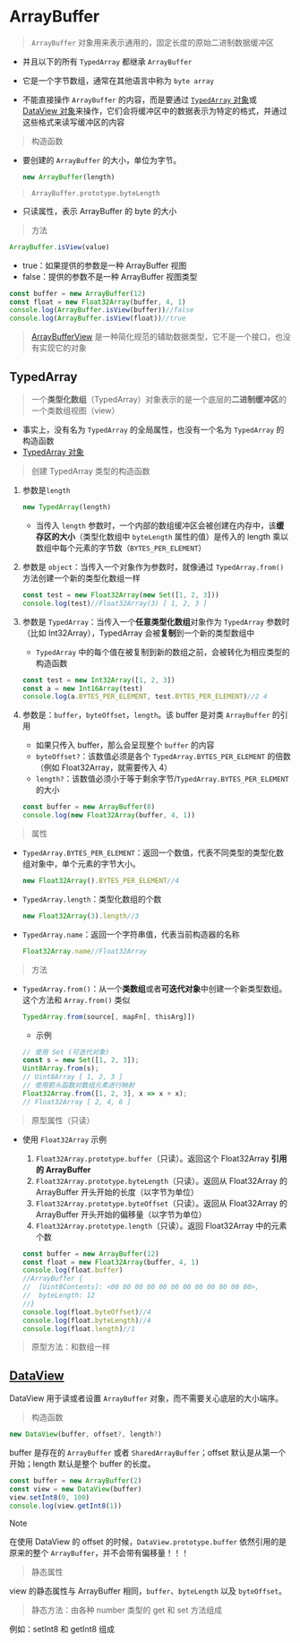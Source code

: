 # ArrayBuffer

> `ArrayBuffer` 对象用来表示通用的，固定长度的原始二进制数据缓冲区

* 并且以下的所有 `TypedArray` 都继承 `ArrayBuffer`

* 它是一个字节数组，通常在其他语言中称为 `byte array`
* 不能直接操作 `ArrayBuffer` 的内容，而是要通过 [`TypedArray` 对象](https://developer.mozilla.org/zh-CN/docs/Web/JavaScript/Reference/Global_Objects/TypedArray#try_it)或 [DataView 对象](https://developer.mozilla.org/zh-CN/docs/Web/JavaScript/Reference/Global_Objects/DataView)来操作，它们会将缓冲区中的数据表示为特定的格式，并通过这些格式来读写缓冲区的内容

>构造函数

* 要创建的 `ArrayBuffer` 的大小，单位为字节。

   ```js
   new ArrayBuffer(length)
   ```

>`ArrayBuffer.prototype.byteLength`

* 只读属性，表示 ArrayBuffer 的 byte 的大小

> 方法

```js
ArrayBuffer.isView(value)
```

* true：如果提供的参数是一种 ArrayBuffer 视图
* false：提供的参数不是一种 ArrayBuffer 视图类型

```js
const buffer = new ArrayBuffer(12)
const float = new Float32Array(buffer, 4, 1)
console.log(ArrayBuffer.isView(buffer))//false
console.log(ArrayBuffer.isView(float))//true
```

>[ArrayBufferView](https://developer.mozilla.org/zh-CN/docs/Web/API/ArrayBufferView) 是一种简化规范的辅助数据类型，它不是一个接口，也没有实现它的对象

## TypedArray

> 一个**类型化数组**（TypedArray）对象表示的是一个底层的**二进制缓冲区**的一个类数组视图（view）

* 事实上，没有名为 `TypedArray` 的全局属性，也没有一个名为 `TypedArray` 的构造函数
* [TypedArray 对象](https://developer.mozilla.org/zh-CN/docs/Web/JavaScript/Reference/Global_Objects/TypedArray#typedarray_%E5%AF%B9%E8%B1%A1)

> 创建 TypedArray 类型的构造函数

1. 参数是`length`

   ```js
   new TypedArray(length)
   ```

   * 当传入 `length` 参数时，一个内部的数组缓冲区会被创建在内存中，该**缓存区的大小**（类型化数组中 `byteLength` 属性的值）是传入的 length 乘以数组中每个元素的字节数（`BYTES_PER_ELEMENT`）

2. 参数是 `object`：当传入一个对象作为参数时，就像通过 `TypedArray.from()` 方法创建一个新的类型化数组一样

   ```js
   const test = new Float32Array(new Set([1, 2, 3]))
   console.log(test)//Float32Array(3) [ 1, 2, 3 ]
   ```

3. 参数是 `TypedArray`：当传入一个**任意类型化数组**对象作为 `TypedArray` 参数时（比如 Int32Array），TypedArray 会被**复制**到一个新的类型数组中
   * `TypedArray` 中的每个值在被复制到新的数组之前，会被转化为相应类型的构造函数

   ```js
   const test = new Int32Array([1, 2, 3])
   const a = new Int16Array(test)
   console.log(a.BYTES_PER_ELEMENT, test.BYTES_PER_ELEMENT)//2 4
   ```

4. 参数是：`buffer`，`byteOffset`，`length`。该 buffer 是对类 `ArrayBuffer` 的引用
   * 如果只传入 buffer，那么会呈现整个 `buffer` 的内容
   * `byteOffset?`：该数值必须是各个 `TypedArray.BYTES_PER_ELEMENT` 的倍数（例如 Float32Array，就需要传入 4）
   * `length?`：该数值必须小于等于剩余字节/`TypedArray.BYTES_PER_ELEMENT` 的大小

   ```js
   const buffer = new ArrayBuffer(8)
   console.log(new Float32Array(buffer, 4, 1))
   ```

> 属性

* `TypedArray.BYTES_PER_ELEMENT`：返回一个数值，代表不同类型的类型化数组对象中，单个元素的字节大小。

   ```js
   new Float32Array().BYTES_PER_ELEMENT//4
   ```

* `TypedArray.length`：类型化数组的个数

   ```js
   new Float32Array(3).length//3
   ```

* `TypedArray.name`：返回一个字符串值，代表当前构造器的名称

   ```js
   Float32Array.name//Float32Array
   ```

>方法

* `TypedArray.from()`：从一个**类数组**或者**可迭代对象**中创建一个新类型数组。这个方法和 `Array.from()` 类似

   ```js
   TypedArray.from(source[, mapFn[, thisArg]])
   ```

  * 示例

   ```js
   // 使用 Set (可迭代对象)
   const s = new Set([1, 2, 3]);
   Uint8Array.from(s);
   // Uint8Array [ 1, 2, 3 ]
   // 使用箭头函数对数组元素进行映射
   Float32Array.from([1, 2, 3], x => x + x);
   // Float32Array [ 2, 4, 6 ]
   ```

>原型属性（只读）

* 使用 `Float32Array` 示例
   1. `Float32Array.prototype.buffer`（只读）。返回这个 Float32Array **引用的 ArrayBuffer**
   2. `Float32Array.prototype.byteLength`（只读）。返回从 Float32Array 的 ArrayBuffer 开头开始的长度（以字节为单位）
   3. `Float32Array.prototype.byteOffset`（只读）。返回从 Float32Array 的 ArrayBuffer 开头开始的偏移量（以字节为单位）
   4. `Float32Array.prototype.length`（只读）。返回 Float32Array 中的元素个数

   ```js
  const buffer = new ArrayBuffer(12)
  const float = new Float32Array(buffer, 4, 1)
  console.log(float.buffer)
  //ArrayBuffer {
  //  [Uint8Contents]: <00 00 00 00 00 00 00 00 00 00 00 00>,
  //  byteLength: 12
  //}
  console.log(float.byteOffset)//4
  console.log(float.byteLength)//4
  console.log(float.length)//1
   ```

>原型方法：和数组一样

## [DataView](https://developer.mozilla.org/en-US/docs/Web/JavaScript/Reference/Global_Objects/DataView/DataView)

DataView 用于读或者设置 `ArrayBuffer` 对象，而不需要关心底层的大小端序。

> 构造函数

```js
new DataView(buffer, offset?, length?)
```

buffer 是存在的 `ArrayBuffer` 或者 `SharedArrayBuffer`；offset 默认是从第一个开始；length 默认是整个 buffer 的长度。

```js
const buffer = new ArrayBuffer(2)
const view = new DataView(buffer)
view.setInt8(0, 100)
console.log(view.getInt8(1))
```

>[!NOTE]
>在使用 DataView 的 offset 的时候，`DataView.prototype.buffer` 依然引用的是原来的整个 `ArrayBuffer`，并不会带有偏移量！！！

> 静态属性

view 的静态属性与 ArrayBuffer 相同，`buffer`、`byteLength` 以及 `byteOffset`。

> 静态方法：由各种 number 类型的 get 和 set 方法组成

例如：setInt8 和 getInt8 组成
